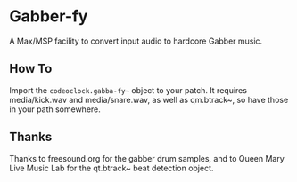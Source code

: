 
# Gabber-fy

A Max/MSP facility to convert input audio to hardcore Gabber music.

## How To

Import the ```codeoclock.gabba-fy~``` object to your patch. It requires media/kick.wav and media/snare.wav, as well as qm.btrack~, so have those in your path somewhere.

## Thanks

Thanks to freesound.org for the gabber drum samples, and to Queen Mary Live Music Lab for the qt.btrack~ beat detection object.
